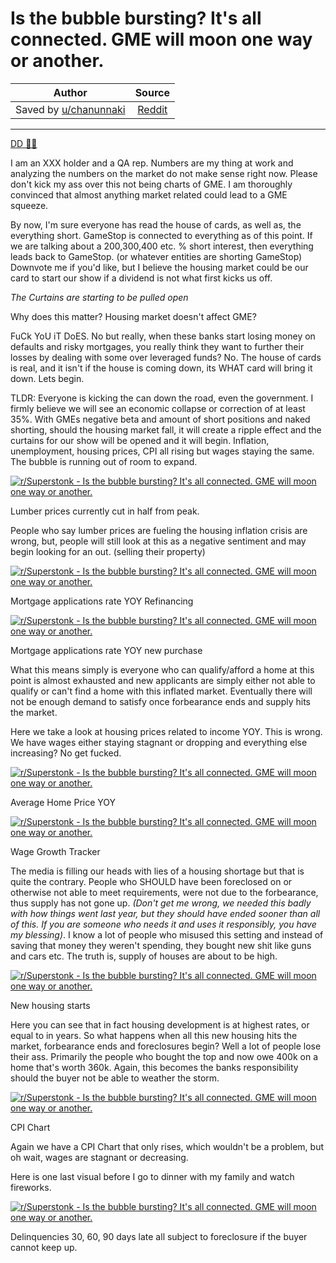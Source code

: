 Is the bubble bursting? It's all connected. GME will moon one way or another.
=============================================================================

| Author       | Source       | 
| :-------------: |:-------------:|
|  Saved by [u/chanunnaki](https://www.reddit.com/user/chanunnaki/) | [Reddit](https://web.archive.org/web/20210705034232if_/https://www.reddit.com/r/Superstonk/comments/odsedt/is_the_bubble_bursting_its_all_connected_gme_will/) | 

---

[DD 👨‍🔬](https://web.archive.org/web/20210705034232/https://www.reddit.com/r/Superstonk/search?q=flair_name%3A%22DD%20%F0%9F%91%A8%E2%80%8D%F0%9F%94%AC%22&restrict_sr=1)

I am an XXX holder and a QA rep. Numbers are my thing at work and analyzing the numbers on the market do not make sense right now. Please don't kick my ass over this not being charts of GME. I am thoroughly convinced that almost anything market related could lead to a GME squeeze.

By now, I'm sure everyone has read the house of cards, as well as, the everything short. GameStop is connected to everything as of this point. If we are talking about a 200,300,400 etc. % short interest, then everything leads back to GameStop. (or whatever entities are shorting GameStop) Downvote me if you'd like, but I believe the housing market could be our card to start our show if a dividend is not what first kicks us off.

*The Curtains are starting to be pulled open*

Why does this matter? Housing market doesn't affect GME?

FuCk YoU iT DoES. No but really, when these banks start losing money on defaults and risky mortgages, you really think they want to further their losses by dealing with some over leveraged funds? No. The house of cards is real, and it isn't if the house is coming down, its WHAT card will bring it down. Lets begin.

TLDR: Everyone is kicking the can down the road, even the government. I firmly believe we will see an economic collapse or correction of at least 35%. With GMEs negative beta and amount of short positions and naked shorting, should the housing market fall, it will create a ripple effect and the curtains for our show will be opened and it will begin. Inflation, unemployment, housing prices, CPI all rising but wages staying the same. The bubble is running out of room to expand.

[![r/Superstonk - Is the bubble bursting? It's all connected. GME will moon one way or another.](https://web.archive.org/web/20210705034232im_/https://preview.redd.it/eo5b5hxb29971.png?width=971&format=png&auto=webp&s=c85f49314cf5d1c902e0371fdced51f83e44e50c)](https://web.archive.org/web/20210705034232/https://preview.redd.it/eo5b5hxb29971.png?width=971&format=png&auto=webp&s=c85f49314cf5d1c902e0371fdced51f83e44e50c)

Lumber prices currently cut in half from peak.

People who say lumber prices are fueling the housing inflation crisis are wrong, but, people will still look at this as a negative sentiment and may begin looking for an out. (selling their property)

[![r/Superstonk - Is the bubble bursting? It's all connected. GME will moon one way or another.](https://web.archive.org/web/20210705034232im_/https://preview.redd.it/vglf4o3a39971.png?width=926&format=png&auto=webp&s=410fd94e4d65d16dff7d9b13dcc251a7745a8365)](https://web.archive.org/web/20210705034232/https://preview.redd.it/vglf4o3a39971.png?width=926&format=png&auto=webp&s=410fd94e4d65d16dff7d9b13dcc251a7745a8365)

Mortgage applications rate YOY Refinancing

[![r/Superstonk - Is the bubble bursting? It's all connected. GME will moon one way or another.](https://web.archive.org/web/20210705034232im_/https://preview.redd.it/dxbdc15m39971.png?width=920&format=png&auto=webp&s=bb04c2a7cb3286f5cbe9c96c5bf81694de110bff)](https://web.archive.org/web/20210705034232/https://preview.redd.it/dxbdc15m39971.png?width=920&format=png&auto=webp&s=bb04c2a7cb3286f5cbe9c96c5bf81694de110bff)

Mortgage applications rate YOY new purchase

What this means simply is everyone who can qualify/afford a home at this point is almost exhausted and new applicants are simply either not able to qualify or can't find a home with this inflated market. Eventually there will not be enough demand to satisfy once forbearance ends and supply hits the market.

Here we take a look at housing prices related to income YOY. This is wrong. We have wages either staying stagnant or dropping and everything else increasing? No get fucked.

[![r/Superstonk - Is the bubble bursting? It's all connected. GME will moon one way or another.](https://web.archive.org/web/20210705034232im_/https://preview.redd.it/4knhc92059971.png?width=916&format=png&auto=webp&s=c830f12787a33f9f729bf6e6198e05342ecf1abd)](https://web.archive.org/web/20210705034232/https://preview.redd.it/4knhc92059971.png?width=916&format=png&auto=webp&s=c830f12787a33f9f729bf6e6198e05342ecf1abd)

Average Home Price YOY

[![r/Superstonk - Is the bubble bursting? It's all connected. GME will moon one way or another.](https://web.archive.org/web/20210705034232im_/https://preview.redd.it/hjbhosr159971.png?width=855&format=png&auto=webp&s=8e869b0b98f985e63ea02aa4918b252c1c01ff65)](https://web.archive.org/web/20210705034232/https://preview.redd.it/hjbhosr159971.png?width=855&format=png&auto=webp&s=8e869b0b98f985e63ea02aa4918b252c1c01ff65)

Wage Growth Tracker

The media is filling our heads with lies of a housing shortage but that is quite the contrary. People who SHOULD have been foreclosed on or otherwise not able to meet requirements, were not due to the forbearance, thus supply has not gone up. *(Don't get me wrong, we needed this badly with how things went last year, but they should have ended sooner than all of this. If you are someone who needs it and uses it responsibly, you have my blessing)*. I know a lot of people who misused this setting and instead of saving that money they weren't spending, they bought new shit like guns and cars etc. The truth is, supply of houses are about to be high.

[![r/Superstonk - Is the bubble bursting? It's all connected. GME will moon one way or another.](https://web.archive.org/web/20210705034232im_/https://preview.redd.it/r7k9x7h869971.png?width=1258&format=png&auto=webp&s=cde9fc443d6734417050ffc709d29d061c95c237)](https://web.archive.org/web/20210705034232/https://preview.redd.it/r7k9x7h869971.png?width=1258&format=png&auto=webp&s=cde9fc443d6734417050ffc709d29d061c95c237)

New housing starts

Here you can see that in fact housing development is at highest rates, or equal to in years. So what happens when all this new housing hits the market, forbearance ends and foreclosures begin? Well a lot of people lose their ass. Primarily the people who bought the top and now owe 400k on a home that's worth 360k. Again, this becomes the banks responsibility should the buyer not be able to weather the storm.

[![r/Superstonk - Is the bubble bursting? It's all connected. GME will moon one way or another.](https://web.archive.org/web/20210705034232im_/https://preview.redd.it/sxyy8x3l79971.png?width=1454&format=png&auto=webp&s=da2e6c2312a86ccd2f76fcc822c08604bf351ceb)](https://web.archive.org/web/20210705034232/https://preview.redd.it/sxyy8x3l79971.png?width=1454&format=png&auto=webp&s=da2e6c2312a86ccd2f76fcc822c08604bf351ceb)

CPI Chart

Again we have a CPI Chart that only rises, which wouldn't be a problem, but oh wait, wages are stagnant or decreasing.

Here is one last visual before I go to dinner with my family and watch fireworks.

[![r/Superstonk - Is the bubble bursting? It's all connected. GME will moon one way or another.](https://web.archive.org/web/20210705034232im_/https://preview.redd.it/l9s45qsr89971.png?width=1133&format=png&auto=webp&s=40c882918f915d32c0af437f13001dd281abe9a5)](https://web.archive.org/web/20210705034232/https://preview.redd.it/l9s45qsr89971.png?width=1133&format=png&auto=webp&s=40c882918f915d32c0af437f13001dd281abe9a5)

Delinquencies 30, 60, 90 days late all subject to foreclosure if the buyer cannot keep up.
